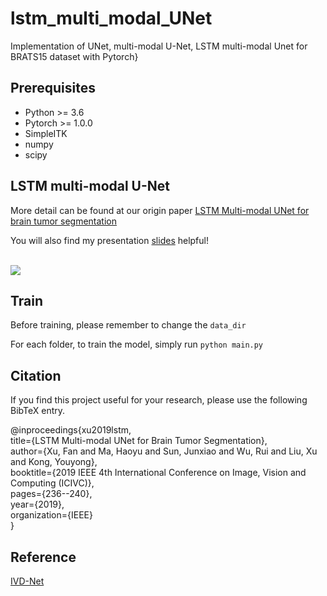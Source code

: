 # lstm_multi_modal_UNet
Implementation of UNet, multi-modal U-Net, LSTM multi-modal Unet for BRATS15 dataset with Pytorch}

## Prerequisites
* Python >= 3.6  
* Pytorch >= 1.0.0  
* SimpleITK   
* numpy
* scipy


## LSTM multi-modal U-Net
More detail can be found at our origin paper [LSTM Multi-modal UNet for brain tumor segmentation](https://ieeexplore.ieee.org/document/8981027)

You will also find my presentation [slides](https://www.ics.uci.edu/~haoyum3/papers/slides_icivc.pdf) helpful! 


<br>
<img src="https://github.com/HowieMa/lstm_multi_modal_UNet/blob/master/img/model.png" />
<br>


## Train
Before training, please remember to change the 
`data_dir`

For each folder, to train the model, simply run 
`python main.py `

## Citation
If you find this project useful for your research, please use the following BibTeX entry.         

@inproceedings{xu2019lstm,                  
  title={LSTM Multi-modal UNet for Brain Tumor Segmentation},                 
  author={Xu, Fan and Ma, Haoyu and Sun, Junxiao and Wu, Rui and Liu, Xu and Kong, Youyong},            
  booktitle={2019 IEEE 4th International Conference on Image, Vision and Computing (ICIVC)},               
  pages={236--240},                  
  year={2019},                
  organization={IEEE}               
}                      


## Reference
[IVD-Net](https://github.com/josedolz/IVD-Net)




